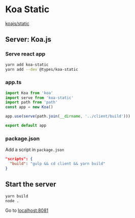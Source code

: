 # Koa Static

[koajs/static](https://github.com/koajs/static)

## Server: Koa.js

### Serve react app

```bash
yarn add koa-static
yarn add --dev @types/koa-static
```

### app.ts

```ts
import Koa from 'koa'
import serve from 'koa-static'
import path from 'path'
const app = new Koa()

app.use(serve(path.join(__dirname, '../client/build')))

export default app
```

### package.json

Add a script in `package.json`

```json
"scripts": {
  "build": "gulp && cd client && yarn build"
}
```

## Start the server

```bash
yarn build
node .
```

Go to [localhost:8081](http://localhost:8081)

